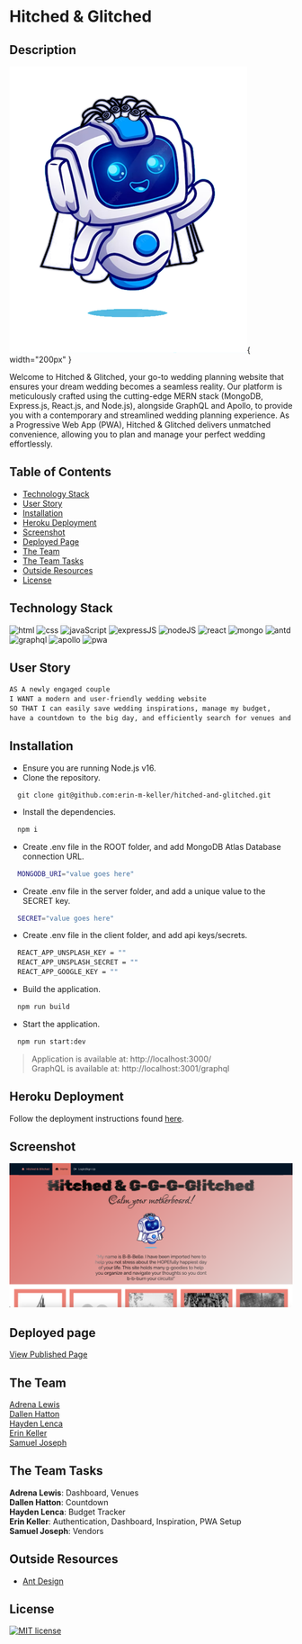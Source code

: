   # Hitched & Glitched
  
  ## Description 

  ![mascot](./client/public/robot.png){ width="200px" }
  
  Welcome to Hitched & Glitched, your go-to wedding planning website that ensures your dream wedding becomes a seamless reality. Our platform is meticulously crafted using the cutting-edge MERN stack (MongoDB, Express.js, React.js, and Node.js), alongside GraphQL and Apollo, to provide you with a contemporary and streamlined wedding planning experience. As a Progressive Web App (PWA), Hitched & Glitched delivers unmatched convenience, allowing you to plan and manage your perfect wedding effortlessly.
  
  ## Table of Contents
  * [Technology Stack](#technology-stack)
  * [User Story](#user-story)
  * [Installation](#installation)
  * [Heroku Deployment](#heroku-deployment)
  * [Screenshot](#screenshot)
  * [Deployed Page](#deployed-page)
  * [The Team](#the-team)
  * [The Team Tasks](#the-team-tasks)
  * [Outside Resources](#outside-resources)
  * [License](#license)

  ## Technology Stack

![html](https://img.shields.io/badge/-HTML-61DAFB?color=red&style=flat)
![css](https://img.shields.io/badge/-CSS-61DAFB?color=orange&style=flat)
![javaScript](https://img.shields.io/badge/-JavaScript-61DAFB?color=yellow&style=flat)
![expressJS](https://img.shields.io/badge/-Express-61DAFB?color=green&style=flat)
![nodeJS](https://img.shields.io/badge/-Node-61DAFB?color=blue&style=flat)
![react](https://img.shields.io/badge/-React-61DAFB?color=purple&style=flat)
![mongo](https://img.shields.io/badge/-MongoDB-61DAFB?color=indigo&style=flat)
![antd](https://img.shields.io/badge/-AntDesign-61DAFB?color=violet&style=flat)
![graphql](https://img.shields.io/badge/-GraphQL-61DAFB?color=red&style=flat)
![apollo](https://img.shields.io/badge/-Apollo-61DAFB?color=orange&style=flat)
![pwa](https://img.shields.io/badge/-PWA-61DAFB?color=yellow&style=flat)

  ## User Story

  ```md
  AS A newly engaged couple
  I WANT a modern and user-friendly wedding website
  SO THAT I can easily save wedding inspirations, manage my budget,  
  have a countdown to the big day, and efficiently search for venues and vendors.
  ```
  
  ## Installation 

  * Ensure you are running Node.js v16.  
  * Clone the repository.
  ```
    git clone git@github.com:erin-m-keller/hitched-and-glitched.git
  ```
  * Install the dependencies.
  ```bash
    npm i 
  ```
  * Create .env file in the ROOT folder, and add MongoDB Atlas Database connection URL.
  ```bash
    MONGODB_URI="value goes here"
  ```
  * Create .env file in the server folder, and add a unique value to the SECRET key.
  ```bash
    SECRET="value goes here"
  ```
  * Create .env file in the client folder, and add api keys/secrets.
  ```bash
    REACT_APP_UNSPLASH_KEY = ""
    REACT_APP_UNSPLASH_SECRET = ""
    REACT_APP_GOOGLE_KEY = ""
  ```
  * Build the application.
  ```md
    npm run build
  ```
  * Start the application.
  ```md
    npm run start:dev
  ```
  > Application is available at: http://localhost:3000/  
  > GraphQL is available at: http://localhost:3001/graphql

  ## Heroku Deployment

  Follow the deployment instructions found [here](https://gist.github.com/erin-m-keller/dc64052000e99eff9c6c91796b011027).

  ## Screenshot
  
  ![Screenshot](./finished-product.png)
  
  ## Deployed page

  [View Published Page](https://hitched-and-glitched-697b7a3de50f.herokuapp.com/)

  ## The Team

  [Adrena Lewis](https://github.com/x3n0g3n)  
  [Dallen Hatton](https://github.com/Dhatton01)  
  [Hayden Lenca](https://github.com/HaydenLenca)  
  [Erin Keller](https://github.com/erin-m-keller)  
  [Samuel Joseph](https://github.com/josephash)

  ## The Team Tasks 

  **Adrena Lewis**: Dashboard, Venues  
  **Dallen Hatton**: Countdown  
  **Hayden Lenca**: Budget Tracker  
  **Erin Keller**: Authentication, Dashboard, Inspiration, PWA Setup  
  **Samuel Joseph**: Vendors

  ## Outside Resources

  * [Ant Design](https://ant.design/components/overview/)
  
  ## License 
  [![MIT license](https://img.shields.io/badge/License-MIT-purple.svg)](https://lbesson.mit-license.org/)
